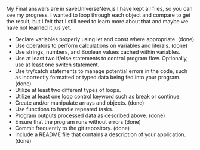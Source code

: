 My Final answers are in saveUniverseNew.js
I have kept all files, so you can see my progress.
I wanted to loop through each object and compare to get the result, but I felt that I still need to learn more about that and maybe we have not learned it jus yet.

- Declare variables properly using let and const where appropriate. (done)
- Use operators to perform calculations on variables and literals. (done)
- Use strings, numbers, and Boolean values cached within variables.
- Use at least two if/else statements to control program flow. Optionally, use at least one switch statement.
- Use try/catch statements to manage potential errors in the code, such as incorrectly formatted or typed data being fed into your program. (done)
- Utilize at least two different types of loops.
- Utilize at least one loop control keyword such as break or continue.
- Create and/or manipulate arrays and objects. (done)
- Use functions to handle repeated tasks.
- Program outputs processed data as described above. (done)
- Ensure that the program runs without errors (done)
- Commit frequently to the git repository. (done)
- Include a README file that contains a description of your application. (done)